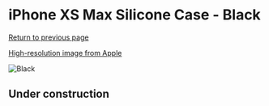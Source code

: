 # iPhone XS Max Silicone Case - Black

[Return to previous page](/iphone_x)

[High-resolution image from Apple](https://store.storeimages.cdn-apple.com/8756/as-images.apple.com/is/MRWE2?wid=4500&hei=4500&fmt=png)

<div style="width: 512px"><img src="/almost_uncompressed/MRWE2.webp" alt="Black"></div>

## Under construction
